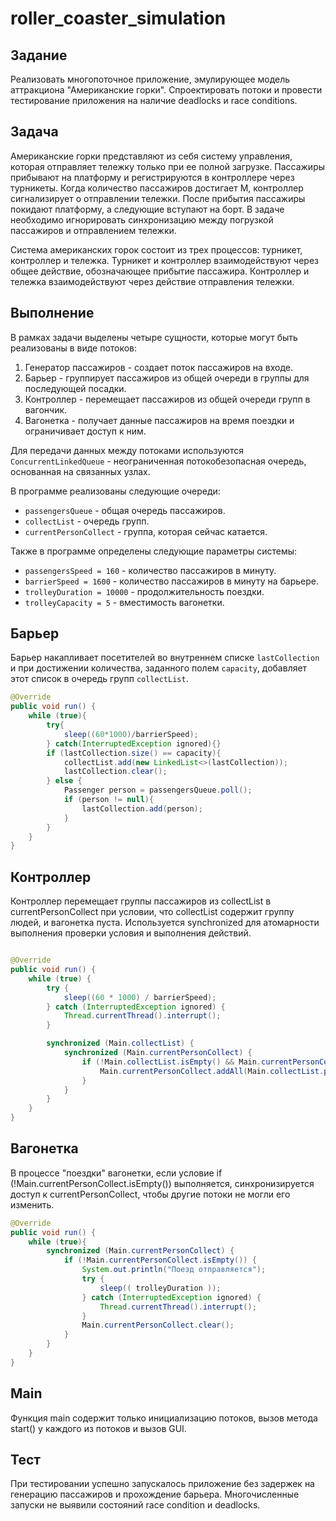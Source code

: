 # roller_coaster_simulation

## Задание

Реализовать многопоточное приложение, эмулирующее модель аттракциона "Американские горки". Спроектировать потоки и провести тестирование приложения на наличие deadlocks и race conditions.

## Задача

Американские горки представляют из себя систему управления, которая отправляет тележку только при ее полной загрузке. Пассажиры прибывают на платформу и регистрируются в контроллере через турникеты. Когда количество пассажиров достигает M, контроллер сигнализирует о отправлении тележки. После прибытия пассажиры покидают платформу, а следующие вступают на борт. В задаче необходимо игнорировать синхронизацию между погрузкой пассажиров и отправлением тележки.

Система американских горок состоит из трех процессов: турникет, контроллер и тележка. Турникет и контроллер взаимодействуют через общее действие, обозначающее прибытие пассажира. Контроллер и тележка взаимодействуют через действие отправления тележки.

## Выполнение

В рамках задачи выделены четыре сущности, которые могут быть реализованы в виде потоков:

1. Генератор пассажиров - создает поток пассажиров на входе.
2. Барьер - группирует пассажиров из общей очереди в группы для последующей посадки.
3. Контроллер - перемещает пассажиров из общей очереди групп в вагончик.
4. Вагонетка - получает данные пассажиров на время поездки и ограничивает доступ к ним.

Для передачи данных между потоками используются `ConcurrentLinkedQueue` - неограниченная потокобезопасная очередь, основанная на связанных узлах.

В программе реализованы следующие очереди:
- `passengersQueue` - общая очередь пассажиров.
- `collectList` - очередь групп.
- `currentPersonCollect` - группа, которая сейчас катается.

Также в программе определены следующие параметры системы:
- `passengersSpeed = 160` - количество пассажиров в минуту.
- `barrierSpeed = 1600` - количество пассажиров в минуту на барьере.
- `trolleyDuration = 10000` - продолжительность поездки.
- `trolleyCapacity = 5` - вместимость вагонетки.

## Барьер

Барьер накапливает посетителей во внутреннем списке `lastCollection` и при достижении количества, заданного полем `capacity`, добавляет этот список в очередь групп `collectList`.
```java
@Override
public void run() {
    while (true){
        try{
            sleep((60*1000)/barrierSpeed);		
        } catch(InterruptedException ignored){}
        if (lastCollection.size() == capacity){
            collectList.add(new LinkedList<>(lastCollection));
            lastCollection.clear();
        } else {
            Passenger person = passengersQueue.poll();
            if (person != null){
                lastCollection.add(person);
            }
        }
    }
}
```

## Контроллер

Контроллер перемещает группы пассажиров из collectList в currentPersonCollect при условии, что collectList содержит группу людей, и вагонетка пуста. Используется synchronized для атомарности выполнения проверки условия и выполнения действий.
```java

@Override
public void run() {
    while (true) {
        try {
            sleep((60 * 1000) / barrierSpeed); 
        } catch (InterruptedException ignored) {
            Thread.currentThread().interrupt();
        }

        synchronized (Main.collectList) {
            synchronized (Main.currentPersonCollect) {
                if (!Main.collectList.isEmpty() && Main.currentPersonCollect.isEmpty()) {
                    Main.currentPersonCollect.addAll(Main.collectList.poll());
                }
            }
        }
    }
}


```

## Вагонетка
В процессе "поездки" вагонетки, если условие if (!Main.currentPersonCollect.isEmpty()) выполняется, синхронизируется доступ к currentPersonCollect, чтобы другие потоки не могли его изменить.

```java
@Override
public void run() {
    while (true){
        synchronized (Main.currentPersonCollect) {
            if (!Main.currentPersonCollect.isEmpty()) {
                System.out.println("Поезд отправляется");
                try {
                    sleep(( trolleyDuration ));
                } catch (InterruptedException ignored) {
                    Thread.currentThread().interrupt();
                }
                Main.currentPersonCollect.clear();
            }
        }
    }
}

```

## Main
Функция main содержит только инициализацию потоков, вызов метода start() у каждого из потоков и вызов GUI.


## Тест
При тестировании успешно запускалось приложение без задержек на генерацию пассажиров и прохождение барьера. Многочисленные запуски не выявили состояний race condition и deadlocks.
